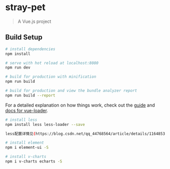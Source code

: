# stray-pet

> A Vue.js project

## Build Setup

``` bash
# install dependencies
npm install

# serve with hot reload at localhost:8080
npm run dev

# build for production with minification
npm run build

# build for production and view the bundle analyzer report
npm run build --report
```

For a detailed explanation on how things work, check out the [guide](http://vuejs-templates.github.io/webpack/) and [docs for vue-loader](http://vuejs.github.io/vue-loader).

``` bash
# install less
npm install less less-loader --save

less配置详情见(https://blog.csdn.net/qq_44768564/article/details/116485351)

# install element
npm i element-ui -S

# install v-charts
npm i v-charts echarts -S
```
